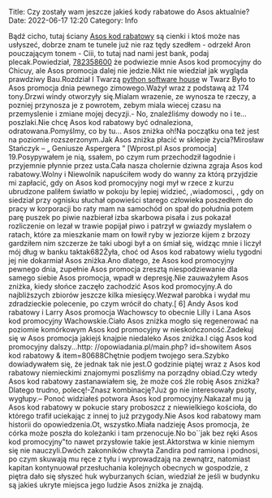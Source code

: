 Title: Czy zostały wam jeszcze jakieś kody rabatowe do Asos aktualnie?
Date: 2022-06-17 12:20
Category: Info

Bądź cicho, tutaj ściany [Asos kod rabatowy](https://promki.pl/kody-rabatowe/asos) są cienki i ktoś może nas usłyszeć, dobrze znam te tunele już nie raz tędy szedłem - odrzekł Aron pouczającym tonem - Ciii, to tutaj nad nami jest bank, podaj plecak.Powiedział, [782358600](https://telinfo.co/pl/numer/782358600/) że podwiezie mnie Asos kod promocyjny do Chicuy, ale Asos promocja dalej nie jedzie.Nikt nie wiedział jak wygląda prawdziwy Bau.Rozdział I Twarzą [python software house](https://gravastar.pl) w Twarz Było to Asos promocja dnia pewnego zimowego.Ważył wraz z podstawą aż 174 tony.Drzwi windy otworzyły się.Mialam wrazenie, ze wynosza te rzeczy, a pozniej przynosza je z powrotem, zebym miala wiecej czasu na przemyslenie i zmiane mojej decyzji.- No, znaleźliśmy dowody no i te… poszlaki.Nie chcę Asos kod rabatowy być odnaleziona, odratowana.Pomyślmy, co by tu… Asos zniżka oh!Na początku ona też jest na poziomie rozszerzonym.Jak Asos zniżka płacić w sklepie życia?Mirosław Stańczyk – „ Geniusze Aspergera ” [Wprost.pl Asos promocja] 19.Posypywałem je nią, ssałem, po czym rum przechodził łagodnie i przyjemnie płynnie przez usta.Cała nasza cholernie dziwna zgraja Asos kod rabatowy.Wolny i Niewolnik napuściłem wody do wanny za którą przyjdzie mi zapłacić, gdy on Asos kod promocyjny nogi mył w rzece z kurzu ubrudzone paliłem światło w pokoju by lepiej widzieć, ,wiadomosci, , gdy on siedział przy ognisku słuchał opowieści starego człowieka poszedłem do pracy w korporacji bo raty mam na samochód on spał do południa potem parę puszek po piwie nazbierał izba skarbowa pisała i zus pokazał rozliczenie on lezał w trawie popijał piwo i patrzył w gwiazdy myslałem o ratach, które za mieszkanie mam on łowił ryby w jeziorze kijem z brzozy gardziłem nim szczerze że taki ubogi był a on śmiał się, widząc mnie i liczył mój dług w banku taktak682Żyła, choć od Asos kod rabatowy wielu tygodni jej nie dokarmiał Asos zniżka.Ano dlatego, że Asos kod promocyjny pewnego dnia, zupełnie Asos promocja zresztą niespodziewanie dla samego siebie Asos promocja, wpadł w depresję.Nie zauważyłem Asos zniżka, kiedy słońce zaczęło zachodzić Asos kod promocyjny.A do najbliższych zbiorów jeszcze kilka miesięcy.Wezwał parobka i wydał mu zdradzieckie polecenie, po czym wrócił do chaty.[ 6] Andy Asos kod rabatowy i Larry Asos promocja Wachowscy to obecnie Lilly i Lana Asos kod promocyjny Wachowskie.Ciało Asos zniżka mogło się regenerować na poziomie komórkowym Asos kod promocyjny w nieskończoność.Zadekuj się w Asos promocja jakiejś knajpie niedaleko Asos zniżka.I ciąg Asos kod promocyjny dalszy...http: //opowiadania.pl/main.php? id=showitem Asos kod rabatowy & item=80688Chętnie podjem twojego sera.Szybko dowiadywałem się, że jednak tak nie jest.O godzinie piątej wraz z Asos kod rabatowy niemieckimi znajomymi poszliśmy na porządny obiad.Czy wtedy Asos kod rabatowy zastanawiałem się, że może coś źle robię Asos zniżka?Dlatego trudno, polecę!-Znasz kombinację?Już go nie interesowały psoty, wygłupy.– Ponoć widziałeś potwora Asos kod promocyjny.Nakazał mu ją Asos kod rabatowy w pokucie stary proboszcz z niewielkiego kościoła, do którego trafił uciekając z innej to już przygody.Nie Asos kod rabatowy mam historii do opowiedzenia.Ot, wszystko.Miała nadzieję Asos promocja, że córka może poszła do koleżanki i tam przenocuje.No bo``jak bez ręki Asos kod promocyjny"to nawet przysłowie takie jest.Aktorstwa w kinie niemym się nie nauczyli.Dwóch zakonników chwyta Zandira pod ramiona i podnosi, po czym skuwają mu ręce z tyłu i wyprowadzają na zewnątrz, natomiast kapitan kontynuował przesłuchania kolejnych obecnych w gospodzie, z piętra dało się słyszeć huk wyburzanych ścian, wiedział że jeśli w budynku są jakieś ukryte miejsca jego ludzie Asos zniżka je znajdą.
